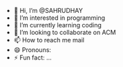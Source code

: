 - 👋 Hi, I’m @SAHRUDHAY
- 👀 I’m interested in programming
- 🌱 I’m currently learning coding
- 💞️ I’m looking to collaborate on ACM
- 📫 How to reach me mail
- 😄 Pronouns: 
- ⚡ Fun fact: ...

<!---
STARK011/STARK011 is a ✨ special ✨ repository because its `README.md` (this file) appears on your GitHub profile.
You can click the Preview link to take a look at your changes.
--->
